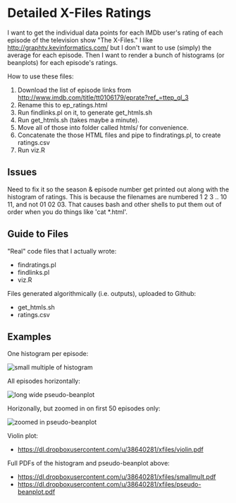 Detailed X-Files Ratings
========================

I want to get the individual data points for each IMDb user's rating
of each episode of the television show "The X-Files." I like
http://graphtv.kevinformatics.com/ but I don't want to use (simply)
the average for each episode. Then I want to render a bunch of
histograms (or beanplots) for each episode's ratings.

How to use these files:

1. Download the list of episode links from
  http://www.imdb.com/title/tt0106179/eprate?ref_=ttep_ql_3
2. Rename this to ep_ratings.html
3. Run findlinks.pl on it, to generate get_htmls.sh
4. Run get_htmls.sh (takes maybe a minute).
5. Move all of those into folder called htmls/ for convenience.
6. Concatenate the those HTML files and pipe to findratings.pl, to
  create ratings.csv
7. Run viz.R

Issues
------

Need to fix it so the season & episode number get printed out along
with the histogram of ratings. This is because the filenames are
numbered 1 2 3 .. 10 11, and not 01 02 03. That causes bash and other
shells to put them out of order when you do things like 'cat *.html'.

Guide to Files
--------------

"Real" code files that I actually wrote:

* findratings.pl 
* findlinks.pl 
* viz.R

Files generated algorithmically (i.e. outputs), uploaded to Github:

* get_htmls.sh
* ratings.csv

Examples
--------

One histogram per episode:

![small multiple of histogram](https://dl.dropboxusercontent.com/u/38640281/xfiles/smallmultiple.png)

All episodes horizontally:

![long wide pseudo-beanplot](https://dl.dropboxusercontent.com/u/38640281/xfiles/pseudo-beanplot.png)

Horizonally, but zoomed in on first 50 episodes only:

![zoomed in pseudo-beanplot](https://dl.dropboxusercontent.com/u/38640281/xfiles/first50-bean.png)

Violin plot:

* https://dl.dropboxusercontent.com/u/38640281/xfiles/violin.pdf

Full PDFs of the histogram and pseudo-beanplot above:

* https://dl.dropboxusercontent.com/u/38640281/xfiles/smallmult.pdf
* https://dl.dropboxusercontent.com/u/38640281/xfiles/pseudo-beanplot.pdf
